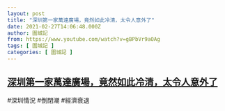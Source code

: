 ```yaml
---
layout: post
title: "深圳第一家萬達廣場，竟然如此冷清，太令人意外了"
date: 2021-02-27T14:06:48.000Z
author: 圍城記
from: https://www.youtube.com/watch?v=gBPbVr9aOAg
tags: [ 圍城記 ]
categories: [ 圍城記 ]
---
```

<!--1614434808000-->
[深圳第一家萬達廣場，竟然如此冷清，太令人意外了](https://www.youtube.com/watch?v=gBPbVr9aOAg)
------

<div>
#深圳情況 #倒閉潮 #經濟衰退
</div>
